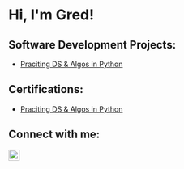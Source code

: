 <h1>Hi, I'm Gred! </h1>

<h2> Software Development Projects:</h2>

  - [Praciting DS & Algos in Python](https://github.com/cs175/cs175-assignment1-gredbraho.git)

<h2> Certifications: </h2>

  - [Praciting DS & Algos in Python](https://github.com/cs175/cs175-assignment1-gredbraho.git)

<h2> Connect with me:</h2>

[<img align="center" alt="Gred Braho | LinkedIn" width="22px" src="https://cdn.jsdelivr.net/npm/simple-icons@v3/icons/linkedin.svg" />][linkedin]

[linkedin]: https://www.linkedin.com/in/gred-braho/
